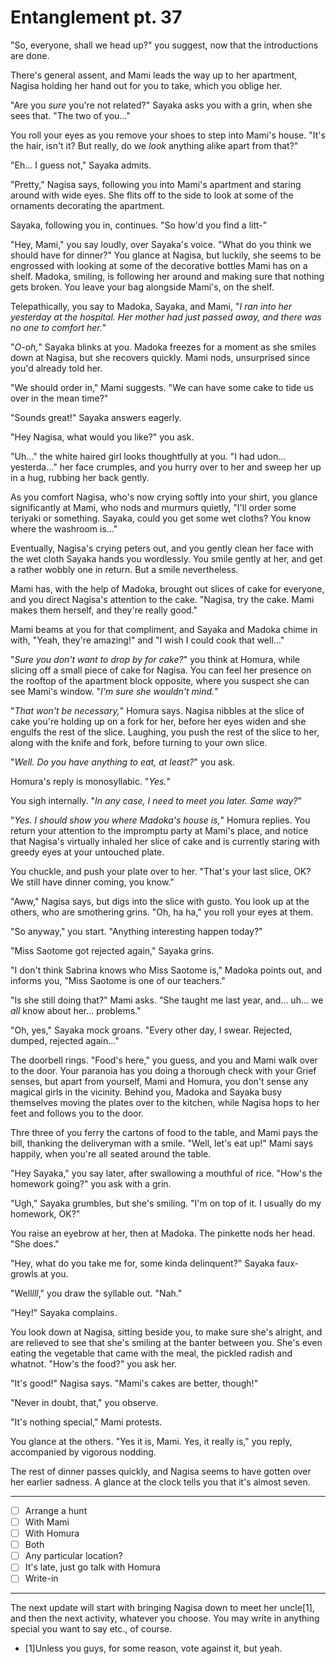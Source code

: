 # Entanglement pt. 37

"So, everyone, shall we head up?" you suggest, now that the introductions are done.

There's general assent, and Mami leads the way up to her apartment, Nagisa holding her hand out for you to take, which you oblige her.

"Are you *sure* you're not related?" Sayaka asks you with a grin, when she sees that. "The two of you..."

You roll your eyes as you remove your shoes to step into Mami's house. "It's the hair, isn't it? But really, do we *look* anything alike apart from that?"

"Eh... I guess not," Sayaka admits.

"Pretty," Nagisa says, following you into Mami's apartment and staring around with wide eyes. She flits off to the side to look at some of the ornaments decorating the apartment.

Sayaka, following you in, continues. "So how'd you find a litt-"

"Hey, Mami," you say loudly, over Sayaka's voice. "What do you think we should have for dinner?" You glance at Nagisa, but luckily, she seems to be engrossed with looking at some of the decorative bottles Mami has on a shelf. Madoka, smiling, is following her around and making sure that nothing gets broken. You leave your bag alongside Mami's, on the shelf.

Telepathically, you say to Madoka, Sayaka, and Mami, "*I ran into her yesterday at the hospital. Her mother had just passed away, and there was no one to comfort her.*"

"*O-oh,*" Sayaka blinks at you. Madoka freezes for a moment as she smiles down at Nagisa, but she recovers quickly. Mami nods, unsurprised since you'd already told her.

"We should order in," Mami suggests. "We can have some cake to tide us over in the mean time?"

"Sounds great!" Sayaka answers eagerly.

"Hey Nagisa, what would you like?" you ask.

"Uh..." the white haired girl looks thoughtfully at you. "I had udon... yesterda..." her face crumples, and you hurry over to her and sweep her up in a hug, rubbing her back gently.

As you comfort Nagisa, who's now crying softly into your shirt, you glance significantly at Mami, who nods and murmurs quietly, "I'll order some teriyaki or something. Sayaka, could you get some wet cloths? You know where the washroom is..."

Eventually, Nagisa's crying peters out, and you gently clean her face with the wet cloth Sayaka hands you wordlessly. You smile gently at her, and get a rather wobbly one in return. But a smile nevertheless.

Mami has, with the help of Madoka, brought out slices of cake for everyone, and you direct Nagisa's attention to the cake. "Nagisa, try the cake. Mami makes them herself, and they're really good."

Mami beams at you for that compliment, and Sayaka and Madoka chime in with, "Yeah, they're amazing!" and "I wish I could cook that well..."

"*Sure you don't want to drop by for cake?*" you think at Homura, while slicing off a small piece of cake for Nagisa. You can feel her presence on the rooftop of the apartment block opposite, where you suspect she can see Mami's window. "*I'm sure she wouldn't mind.*"

"*That won't be necessary,*" Homura says. Nagisa nibbles at the slice of cake you're holding up on a fork for her, before her eyes widen and she engulfs the rest of the slice. Laughing, you push the rest of the slice to her, along with the knife and fork, before turning to your own slice.

"*Well. Do you have anything to eat, at least?*" you ask.

Homura's reply is monosyllabic. "*Yes.*"

You sigh internally. "*In any case, I need to meet you later. Same way?*"

"*Yes. I should show you where Madoka's house is,*" Homura replies. You return your attention to the impromptu party at Mami's place, and notice that Nagisa's virtually inhaled her slice of cake and is currently staring with greedy eyes at your untouched plate.

You chuckle, and push your plate over to her. "That's your last slice, OK? We still have dinner coming, you know."

"Aww," Nagisa says, but digs into the slice with gusto. You look up at the others, who are smothering grins. "Oh, ha ha," you roll your eyes at them.

"So anyway," you start. "Anything interesting happen today?"

"Miss Saotome got rejected again," Sayaka grins.

"I don't think Sabrina knows who Miss Saotome is," Madoka points out, and informs you, "Miss Saotome is one of our teachers."

"Is she still doing that?" Mami asks. "She taught me last year, and... uh... we *all* know about her... problems."

"Oh, yes," Sayaka mock groans. "Every other day, I swear. Rejected, dumped, rejected again..."

The doorbell rings. "Food's here," you guess, and you and Mami walk over to the door. Your paranoia has you doing a thorough check with your Grief senses, but apart from yourself, Mami and Homura, you don't sense any magical girls in the vicinity. Behind you, Madoka and Sayaka busy themselves moving the plates over to the kitchen, while Nagisa hops to her feet and follows you to the door.

Thre three of you ferry the cartons of food to the table, and Mami pays the bill, thanking the deliveryman with a smile. "Well, let's eat up!" Mami says happily, when you're all seated around the table.

"Hey Sayaka," you say later, after swallowing a mouthful of rice. "How's the homework going?" you ask with a grin.

"Ugh," Sayaka grumbles, but she's smiling. "I'm on top of it. I usually do my homework, OK?"

You raise an eyebrow at her, then at Madoka. The pinkette nods her head. "She does."

"Hey, what do you take me for, some kinda delinquent?" Sayaka faux-growls at you.

"Well*lll*," you draw the syllable out. "Nah."

"Hey!" Sayaka complains.

You look down at Nagisa, sitting beside you, to make sure she's alright, and are relieved to see that she's smiling at the banter between you. She's even eating the vegetable that came with the meal, the pickled radish and whatnot. "How's the food?" you ask her.

"It's good!" Nagisa says. "Mami's cakes are better, though!"

"Never in doubt, that," you observe.

"It's nothing special," Mami protests.

You glance at the others. "Yes it is, Mami. Yes, it really is," you reply, accompanied by vigorous nodding.

The rest of dinner passes quickly, and Nagisa seems to have gotten over her earlier sadness. A glance at the clock tells you that it's almost seven.

---

- [ ] Arrange a hunt
- [ ] With Mami
- [ ] With Homura
- [ ] Both
- [ ] Any particular location?
- [ ] It's late, just go talk with Homura
- [ ] Write-in

---

The next update will start with bringing Nagisa down to meet her uncle\[1]​, and then the next activity, whatever you choose. You may write in anything special you want to say etc., of course.

- [1]​Unless you guys, for some reason, vote against it, but yeah.
